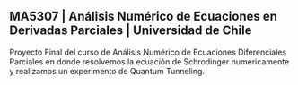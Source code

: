 ## MA5307 | Análisis Numérico de Ecuaciones en Derivadas Parciales | Universidad de Chile

Proyecto Final del curso de Análisis Numérico de Ecuaciones Diferenciales Parciales en donde resolvemos la ecuación de Schrodinger numéricamente y realizamos un experimento de Quantum Tunneling.
